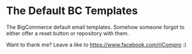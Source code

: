 # The Default BC Templates
The BigCommerce default email templates. Somehow someone forgot to either offer a reset button or repository with them.

Want to thank me? 
Leave a like to https://www.facebook.com/riCompro :)
